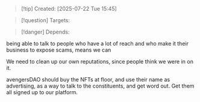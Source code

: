 
>[!tip] Created: [2025-07-22 Tue 15:45]

>[!question] Targets: 

>[!danger] Depends: 

being able to talk to people who have a lot of reach and who make it their business to expose scams, means we can

We need to clean up our own reputations, since people think we were in on it.

avengersDAO should buy the NFTs at floor, and use their name as advertising, as a way to talk to the constituents, and get word out.  Get them all signed up to our platform.